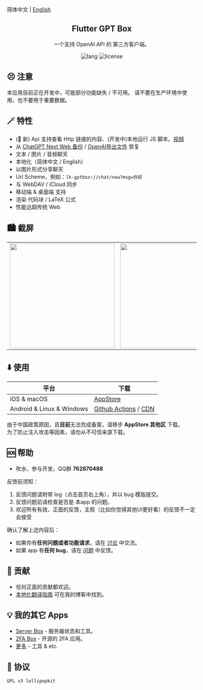 简体中文 | [English](README.md)

<h2 align="center">Flutter GPT Box</h2>

<p align="center">
一个支持 OpenAI API 的 第三方客户端。
</p>

<!-- Badges-->
<p align="center">
  <img alt="lang" src="https://img.shields.io/badge/lang-dart-pink">
  <img alt="license" src="https://img.shields.io/badge/license-GPLv3-pink">
</p>

## 😣 注意
本应用目前正在开发中，可能部分功能缺失 / 不可用。
请不要在生产环境中使用，也不要用于重要数据。


## 🪄 特性
- (🥳 新) Api 支持查看 Http 链接的内容、(开发中)本地运行 JS 脚本。[视频](https://cdn.lolli.tech/gptbox/screenshot/tools.mp4)
- 从 [ChatGPT Next Web 备份](https://github.com/ChatGPTNextWeb/ChatGPT-Next-Web) / [OpenAI导出文件](https://chatgpt.com) 恢复
- 文本 / 图片 / 音频聊天
- 本地化（简体中文 / English）
- 以图片形式分享聊天
- Url Scheme，例如：`lk-gptbox://chat/new?msg=你好`
- 与 WebDAV / iCloud 同步
- 移动端 & 桌面端 支持
- 渲染 代码块 / LaTeX 公式
- 性能远超传统 Web


## 🏙️ 截屏
<table>
  <tr>
    <td><img width="277px" src="https://cdn.lolli.tech/gptbox/screenshot/1.jpg"></td>
    <td><img width="277px" src="https://cdn.lolli.tech/gptbox/screenshot/2.jpg"></td>
    <td><img width="277px" src="https://cdn.lolli.tech/gptbox/screenshot/3.jpg"></td>
    <td><img width="277px" src="https://cdn.lolli.tech/gptbox/screenshot/4.jpg"></td>
  </tr>
</table>


## ⬇️ 使用

平台 | 下载
--- | ---
iOS & macOS | [AppStore](https://apps.apple.com/app/id6476033062)
Android & Linux & Windows | [Github Actions](https://github.com/lollipopkit/flutter_gpt_box/releases) / [CDN](https://cdn.lolli.tech/gptbox/pkg/?order=desc)

由于中国政策原因，且**目前**无法完成备案，请移步 **AppStore 其他区** 下载。  
为了防止注入攻击等因素，请勿从不可信来源下载。


## 🆘 帮助

- 吹水、参与开发，QQ群 **762870488**

反馈前须知：
1. 反馈问题请附带 log（点击首页右上角），并以 bug 模版提交。
2. 反馈问题前请检查是否是 本app 的问题。
3. 欢迎所有有效、正面的反馈，主观（比如你觉得其他UI更好看）的反馈不一定会接受

确认了解上述内容后：
- 如果你有**任何问题或者功能请求**，请在 [讨论](https://github.com/lollipopkit/flutter_gpt_box/discussions/new/choose) 中交流。
- 如果 app 有**任何 bug**，请在 [问题](https://github.com/lollipopkit/flutter_gpt_box/issues/new) 中反馈。


## 🧱 贡献
- 任何正面的贡献都欢迎。
- [本地化翻译指南](https://blog.lolli.tech/faq/) 可在我的博客中找到。


## 💡 我的其它 Apps
- [Server Box](https://github.com/lollipopkit/flutter_server_box) - 服务器状态和工具。
- [2FA Box](https://github.com/lollipopkit/flutter_2fa) - 开源的 2FA 应用。
- [更多](https://github.com/lollipopkit) - 工具 & etc.


## 📝 协议
`GPL v3 lollipopkit`
